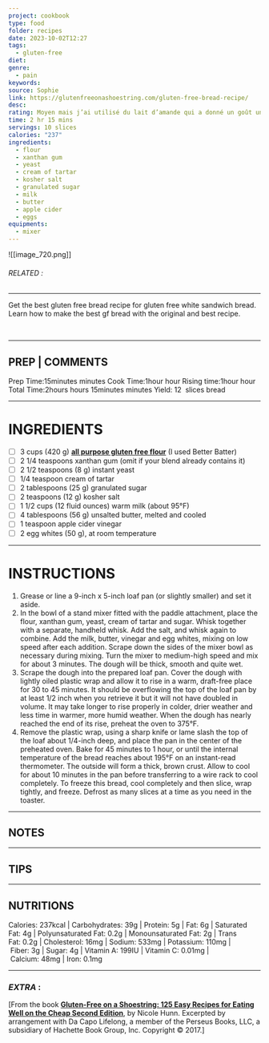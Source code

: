 ```yaml
---
project: cookbook
type: food
folder: recipes
date: 2023-10-02T12:27
tags:
  - gluten-free
diet: 
genre:
  - pain
keywords: 
source: Sophie
link: https://glutenfreeonashoestring.com/gluten-free-bread-recipe/
desc: 
rating: Moyen mais j’ai utilisé du lait d’amande qui a donné un goût un peu bizarre et dure comme une brique le lendemain
time: 2 hr 15 mins
servings: 10 slices
calories: "237"
ingredients:
  - flour
  - xanthan gum
  - yeast
  - cream of tartar
  - kosher salt
  - granulated sugar
  - milk
  - butter
  - apple cider
  - eggs
equipments:
  - mixer
---
```


![[image_720.png]]
###### *RELATED* : 
---
Get the best gluten free bread recipe for gluten free white sandwich bread. Learn how to make the best gf bread with the original and best recipe.

[  
](https://glutenfreeonashoestring.com/gluten-free-bread-recipe/#recipe)

---
## PREP | COMMENTS

Prep Time:15minutes minutes
Cook Time:1hour hour
Rising time:1hour hour
Total Time:2hours hours 15minutes minutes
Yield: 12  slices bread

---
# INGREDIENTS

- [ ] 3 cups (420 g) **[all purpose gluten free flour](https://glutenfreeonashoestring.com/all-purpose-gluten-free-flour-recipes/)** (I used Better Batter)
- [ ] 2 1/4 teaspoons xanthan gum (omit if your blend already contains it)
- [ ] 2 1/2 teaspoons (8 g) instant yeast
- [ ] 1/4 teaspoon cream of tartar
- [ ] 2 tablespoons (25 g) granulated sugar
- [ ] 2 teaspoons (12 g) kosher salt
- [ ] 1 1/2 cups (12 fluid ounces) warm milk (about 95°F)
- [ ] 4 tablespoons (56 g) unsalted butter, melted and cooled
- [ ] 1 teaspoon apple cider vinegar
- [ ] 2 egg whites (50 g), at room temperature

---
# INSTRUCTIONS

1. Grease or line a 9-inch x 5-inch loaf pan (or slightly smaller) and set it aside.
2. In the bowl of a stand mixer fitted with the paddle attachment, place the flour, xanthan gum, yeast, cream of tartar and sugar. Whisk together with a separate, handheld whisk. Add the salt, and whisk again to combine. Add the milk, butter, vinegar and egg whites, mixing on low speed after each addition. Scrape down the sides of the mixer bowl as necessary during mixing. Turn the mixer to medium-high speed and mix for about 3 minutes. The dough will be thick, smooth and quite wet.
3. Scrape the dough into the prepared loaf pan. Cover the dough with lightly oiled plastic wrap and allow it to rise in a warm, draft-free place for 30 to 45 minutes. It should be overflowing the top of the loaf pan by at least 1/2 inch when you retrieve it but it will not have doubled in volume. It may take longer to rise properly in colder, drier weather and less time in warmer, more humid weather. When the dough has nearly reached the end of its rise, preheat the oven to 375°F.
4. Remove the plastic wrap, using a sharp knife or lame slash the top of the loaf about 1/4-inch deep, and place the pan in the center of the preheated oven. Bake for 45 minutes to 1 hour, or until the internal temperature of the bread reaches about 195°F on an instant-read thermometer. The outside will form a thick, brown crust. Allow to cool for about 10 minutes in the pan before transferring to a wire rack to cool completely. To freeze this bread, cool completely and then slice, wrap tightly, and freeze. Defrost as many slices at a time as you need in the toaster.

---
## NOTES



---
## TIPS



---
## NUTRITIONS

Calories: 237kcal | Carbohydrates: 39g | Protein: 5g | Fat: 6g | Saturated Fat: 4g | Polyunsaturated Fat: 0.2g | Monounsaturated Fat: 2g | Trans Fat: 0.2g | Cholesterol: 16mg | Sodium: 533mg | Potassium: 110mg | Fiber: 3g | Sugar: 4g | Vitamin A: 199IU | Vitamin C: 0.01mg | Calcium: 48mg | Iron: 0.1mg

---
### *EXTRA* :

[From the book **[Gluten-Free on a Shoestring: 125 Easy Recipes for Eating Well on the Cheap Second Edition](http://amzn.to/2xtvcgn)**, by Nicole Hunn. Excerpted by arrangement with Da Capo Lifelong, a member of the Perseus Books, LLC, a subsidiary of Hachette Book Group, Inc. Copyright © 2017.]


